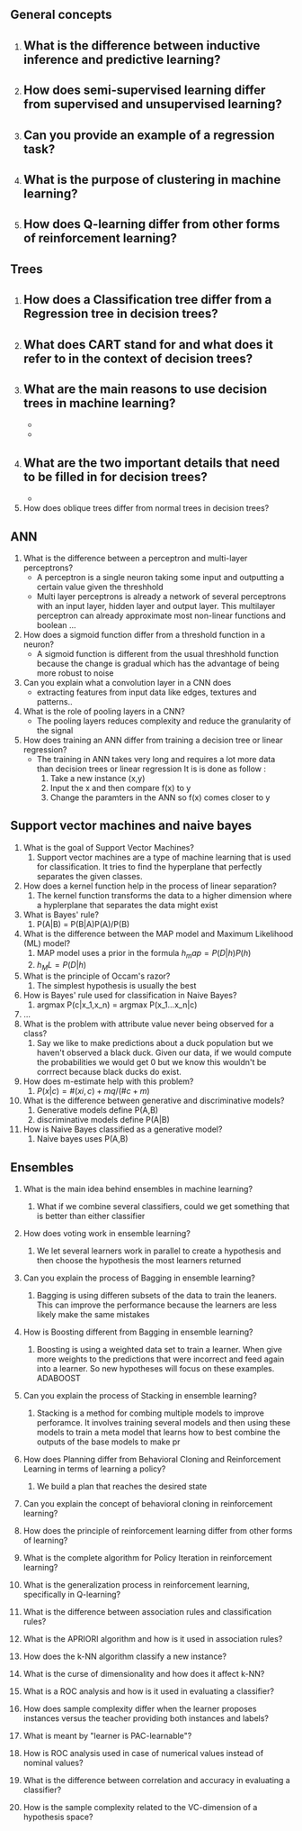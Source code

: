 ## General concepts

1. What is the difference between inductive inference and predictive learning?
   - 
2. How does semi-supervised learning differ from supervised and unsupervised learning?
   - 
3. Can you provide an example of a regression task?
   - 
4. What is the purpose of clustering in machine learning?
   - 
5. How does Q-learning differ from other forms of reinforcement learning?
   - 



## Trees

1. How does a Classification tree differ from a Regression tree in decision trees?
   - 
2. What does CART stand for and what does it refer to in the context of decision trees?
   - 
3. What are the main reasons to use decision trees in machine learning?
   -  
   - 
   - 
4. What are the two important details that need to be filled in for decision trees?
   - 
   - 
5. How does oblique trees differ from normal trees in decision trees?



## ANN

1. What is the difference between a perceptron and multi-layer perceptrons?
   - A perceptron is a single neuron taking some input and outputting a certain value given the threshhold
   - Multi layer perceptrons is already a network of several perceptrons with an input layer, hidden layer and output layer. This multilayer perceptron can already approximate most non-linear functions and boolean ...
2. How does a sigmoid function differ from a threshold function in a neuron?
   - A sigmoid function is different from the usual threshhold function because the change is gradual which has the advantage of being more robust to noise
3. Can you explain what a convolution layer in a CNN does
   - extracting features from input data like edges, textures and patterns..
4. What is the role of pooling layers in a CNN?
   - The pooling layers reduces complexity and reduce the granularity of the signal
5. How does training an ANN differ from training a decision tree or linear regression?
   - The training in ANN takes very long and requires a lot more data than decision trees or linear regression
     It is is done as follow :
     1. Take a new instance (x,y)
     2. Input the x and then compare f(x) to y
     3. Change the paramters in the ANN so f(x) comes closer to y

## Support vector machines and naive bayes

1. What is the goal of Support Vector Machines?
   1. Support vector machines are a type of machine learning that is used for classification. It tries to find the hyperplane that perfectly separates the given classes. 
2. How does a kernel function help in the process of linear separation?
   1. The kernel function transforms the data to a higher dimension where a hyplerplane that separates the data might exist
3. What is Bayes' rule?
   1. P(A|B) = P(B|A)P(A)/P(B)
4. What is the difference between the MAP model and Maximum Likelihood (ML) model?
   1. MAP model uses a prior in the formula
      $h_map = P(D|h)P(h)$
   2. $h_ML = P(D|h)$
5. What is the principle of Occam's razor?
   1. The simplest hypothesis is usually the best
6. How is Bayes' rule used for classification in Naive Bayes?
   1. argmax P(c|x_1,x_n) = argmax P(x_1...x_n|c)
7. ...
8. What is the problem with attribute value never being observed for a class?
   1. Say we like to make predictions about a duck population but we haven't observed a black duck. Given our data, if we would compute the probabilities we would get 0 but we know this wouldn't be corrrect because black ducks do exist.
9. How does m-estimate help with this problem?
   1. $P(x|c) = \#(xi,c)+mq/(\#c+m)$
10. What is the difference between generative and discriminative models?
    1. Generative models define P(A,B)
    2. discriminative models define P(A|B)
11. How is Naive Bayes classified as a generative model?
    1. Naive bayes uses P(A,B)



## Ensembles

1. What is the main idea behind ensembles in machine learning?
   1. What if we combine several classifiers, could we get something that is better than either classifier
2. How does voting work in ensemble learning?
   1. We let several learners work in parallel to create a hypothesis and then choose the hypothesis the most learners returned
3. Can you explain the process of Bagging in ensemble learning?
   1. Bagging is using differen subsets of the data to train the leaners. This can improve the performance because the learners are less likely make the same mistakes
4. How is Boosting different from Bagging in ensemble learning?
   1. Boosting is using a weighted data set to train a learner. When give more weights to the predictions that were incorrect and feed again into a learner. So new hypotheses will focus on these examples. ADABOOST
5. Can you explain the process of Stacking in ensemble learning?
   1. Stacking is a method for combing multiple models to improve perforamce. It involves training several models and then using these models to train a meta model that learns how to best combine the outputs of the base models to make pr
6. How does Planning differ from Behavioral Cloning and Reinforcement Learning in terms of learning a policy?
   1. We build a plan that reaches the desired state
7. Can you explain the concept of behavioral cloning in reinforcement learning?
8. How does the principle of reinforcement learning differ from other forms of learning?
9. What is the complete algorithm for Policy Iteration in reinforcement learning?
10. What is the generalization process in reinforcement learning, specifically in Q-learning?



1. What is the difference between association rules and classification rules?
2. What is the APRIORI algorithm and how is it used in association rules?
3. How does the k-NN algorithm classify a new instance?
4. What is the curse of dimensionality and how does it affect k-NN?
5. What is a ROC analysis and how is it used in evaluating a classifier?
6. How does sample complexity differ when the learner proposes instances versus the teacher providing both instances and labels?
7. What is meant by "learner is PAC-learnable"?
8. How is ROC analysis used in case of numerical values instead of nominal values?
9. What is the difference between correlation and accuracy in evaluating a classifier?
10. How is the sample complexity related to the VC-dimension of a hypothesis space?